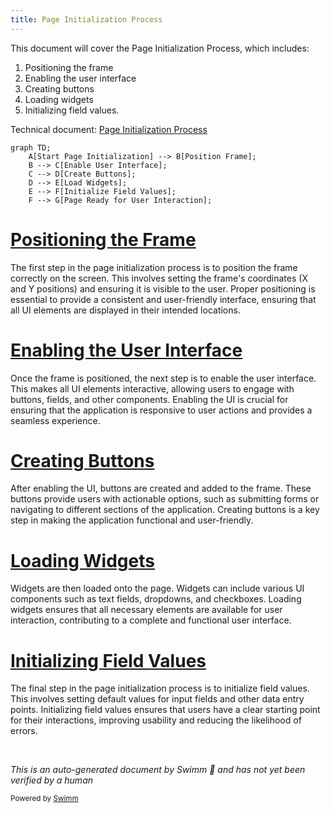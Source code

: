 ```yaml
---
title: Page Initialization Process
---
```

This document will cover the Page Initialization Process, which includes:

1. Positioning the frame
2. Enabling the user interface
3. Creating buttons
4. Loading widgets
5. Initializing field values.

Technical document: <SwmLink doc-title="Page Initialization Process">[Page Initialization Process](/.swm%5Cpage-initialization-process.t1pocd8z.sw.md)</SwmLink>

```mermaid
graph TD;
    A[Start Page Initialization] --> B[Position Frame];
    B --> C[Enable User Interface];
    C --> D[Create Buttons];
    D --> E[Load Widgets];
    E --> F[Initialize Field Values];
    F --> G[Page Ready for User Interaction];
```

# [Positioning the Frame](https://app.swimm.io/repos/Z2l0aHViJTNBJTNBT3BlbkVkZ2VfUmV0aXJlZF9Qcm9kdWN0cyUzQSUzQVBBUFA5Mg==/docs/t1pocd8z#initializing-the-page)

The first step in the page initialization process is to position the frame correctly on the screen. This involves setting the frame's coordinates (X and Y positions) and ensuring it is visible to the user. Proper positioning is essential to provide a consistent and user-friendly interface, ensuring that all UI elements are displayed in their intended locations.

# [Enabling the User Interface](https://app.swimm.io/repos/Z2l0aHViJTNBJTNBT3BlbkVkZ2VfUmV0aXJlZF9Qcm9kdWN0cyUzQSUzQVBBUFA5Mg==/docs/t1pocd8z#initializing-the-page)

Once the frame is positioned, the next step is to enable the user interface. This makes all UI elements interactive, allowing users to engage with buttons, fields, and other components. Enabling the UI is crucial for ensuring that the application is responsive to user actions and provides a seamless experience.

# [Creating Buttons](https://app.swimm.io/repos/Z2l0aHViJTNBJTNBT3BlbkVkZ2VfUmV0aXJlZF9Qcm9kdWN0cyUzQSUzQVBBUFA5Mg==/docs/t1pocd8z#initializing-the-page)

After enabling the UI, buttons are created and added to the frame. These buttons provide users with actionable options, such as submitting forms or navigating to different sections of the application. Creating buttons is a key step in making the application functional and user-friendly.

# [Loading Widgets](https://app.swimm.io/repos/Z2l0aHViJTNBJTNBT3BlbkVkZ2VfUmV0aXJlZF9Qcm9kdWN0cyUzQSUzQVBBUFA5Mg==/docs/t1pocd8z#initializing-the-page)

Widgets are then loaded onto the page. Widgets can include various UI components such as text fields, dropdowns, and checkboxes. Loading widgets ensures that all necessary elements are available for user interaction, contributing to a complete and functional user interface.

# [Initializing Field Values](https://app.swimm.io/repos/Z2l0aHViJTNBJTNBT3BlbkVkZ2VfUmV0aXJlZF9Qcm9kdWN0cyUzQSUzQVBBUFA5Mg==/docs/t1pocd8z#initializing-the-page)

The final step in the page initialization process is to initialize field values. This involves setting default values for input fields and other data entry points. Initializing field values ensures that users have a clear starting point for their interactions, improving usability and reducing the likelihood of errors.

&nbsp;

*This is an auto-generated document by Swimm 🌊 and has not yet been verified by a human*

<SwmMeta version="3.0.0" repo-id="Z2l0aHViJTNBJTNBT3BlbkVkZ2VfUmV0aXJlZF9Qcm9kdWN0cyUzQSUzQVBBUFA5Mg==" repo-name="OpenEdge_Retired_Products"><sup>Powered by [Swimm](/)</sup></SwmMeta>
